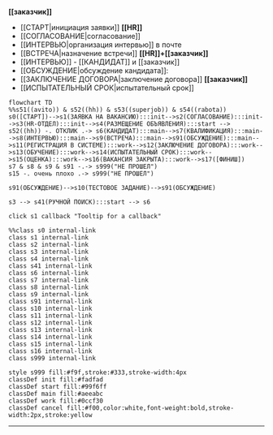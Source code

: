 
**[[заказчик]]**
- [[СТАРТ|инициация заявки]]
**[[HR]]**
- [[СОГЛАСОВАНИЕ|согласование]]
- [[ИНТЕРВЬЮ|организация интервью]] в почте
- [[ВСТРЕЧА|назначение встречи]]
**[[HR]]+[[заказчик]]**
- [[ИНТЕРВЬЮ]] - [[КАНДИДАТ]] и [[заказчик]]
- [[ОБСУЖДЕНИЕ|обсуждение кандидата]]: 
- [[ЗАКЛЮЧЕНИЕ ДОГОВОРА|заключение договора]]
**[[заказчик]]**
- [[ИСПЫТАТЕЛЬНЫЙ СРОК|испытательный срок]]


```mermaid 
flowchart TD 
%%s51((avito)) & s52((hh)) & s53((superjob)) & s54((rabota))
s0([СТАРТ])-->s1(ЗАЯВКА НА ВАКАНСИЮ):::init-->s2(СОГЛАСОВАНИЕ):::init-->s3(HR-ОТДЕЛ):::init-->s4(РАЗМЕЩЕНИЕ ОБЪЯВЛЕНИЯ):::start --> s52((hh)) -. ОТКЛИК .-> s6(КАНДИДАТ):::main-->s7(КВАЛИФИКАЦИЯ):::main-->s8(ИНТЕРВЬЮ):::main-->s9(ВСТРЕЧА):::main-->s91(ОБСУЖДЕНИЕ):::main-->s11(РЕГИСТРАЦИЯ В СИСТЕМЕ):::work-->s12(ЗАКЛЮЧЕНИЕ ДОГОВОРА):::work-->s13(ОБУЧЕНИЕ):::work-->s14(ИСПЫТАТЕЛЬНЫЙ СРОК):::work-->s15(ОЦЕНКА):::work-->s16(ВАКАНСИЯ ЗАКРЫТА):::work-->s17([ФИНИШ])
s7 & s8 & s9 & s91 -.-> s999("НЕ ПРОШЕЛ")
s15 -. очень плохо .-> s999("НЕ ПРОШЕЛ")

s91(ОБСУЖДЕНИЕ)-->s10(ТЕСТОВОЕ ЗАДАНИЕ)-->s91(ОБСУЖДЕНИЕ)

s3 --> s41(РУЧНОЙ ПОИСК):::start --> s6

click s1 callback "Tooltip for a callback"

%%class s0 internal-link
class s1 internal-link
class s2 internal-link
class s3 internal-link
class s4 internal-link
class s41 internal-link
class s6 internal-link
class s7 internal-link
class s8 internal-link
class s9 internal-link
class s91 internal-link
class s10 internal-link
class s11 internal-link
class s12 internal-link
class s13 internal-link
class s14 internal-link
class s15 internal-link
class s16 internal-link
class s999 internal-link

style s999 fill:#f9f,stroke:#333,stroke-width:4px
classDef init fill:#fadfad
classDef start fill:#99f6ff
classDef main fill:#aeeabc
classDef work fill:#0ccf30
classDef cancel fill:#f00,color:white,font-weight:bold,stroke-width:2px,stroke:yellow

```

____


